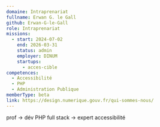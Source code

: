 ```yaml
---
domaine: Intraprenariat
fullname: Erwan G. le Gall
github: Erwan-G-le-Gall
role: Intraprenariat
missions:
  - start: 2024-07-02
    end: 2026-03-31
    status: admin
    employer: DINUM
    startups:
      - acces-cible
competences:
  - Accessibilité
  - PHP
  - Administration Publique
memberType: beta
link: https://design.numerique.gouv.fr/qui-sommes-nous/
---
```

prof → dév PHP full stack → expert accessibilité

